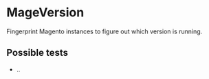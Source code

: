 # MageVersion

Fingerprint Magento instances to figure out which version is running.

## Possible tests

* ..

